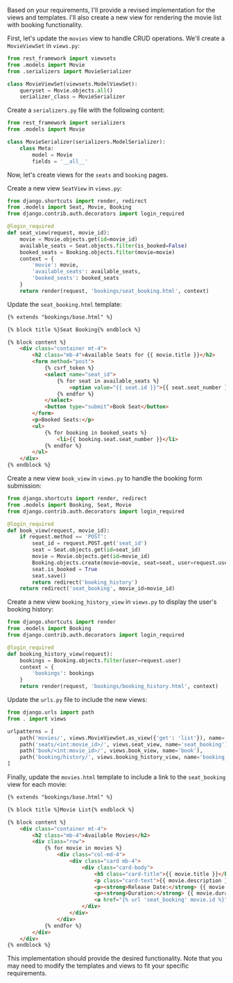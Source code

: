 Based on your requirements, I'll provide a revised implementation for the views and templates. I'll also create a new view for rendering the movie list with booking functionality.

First, let's update the `movies` view to handle CRUD operations. We'll create a `MovieViewSet` in `views.py`:

```python
from rest_framework import viewsets
from .models import Movie
from .serializers import MovieSerializer

class MovieViewSet(viewsets.ModelViewSet):
    queryset = Movie.objects.all()
    serializer_class = MovieSerializer
```

Create a `serializers.py` file with the following content:

```python
from rest_framework import serializers
from .models import Movie

class MovieSerializer(serializers.ModelSerializer):
    class Meta:
        model = Movie
        fields = '__all__'
```

Now, let's create views for the `seats` and `booking` pages.

Create a new view `SeatView` in `views.py`:

```python
from django.shortcuts import render, redirect
from .models import Seat, Movie, Booking
from django.contrib.auth.decorators import login_required

@login_required
def seat_view(request, movie_id):
    movie = Movie.objects.get(id=movie_id)
    available_seats = Seat.objects.filter(is_booked=False)
    booked_seats = Booking.objects.filter(movie=movie)
    context = {
        'movie': movie,
        'available_seats': available_seats,
        'booked_seats': booked_seats
    }
    return render(request, 'bookings/seat_booking.html', context)
```

Update the `seat_booking.html` template:

```html
{% extends "bookings/base.html" %}

{% block title %}Seat Booking{% endblock %}

{% block content %}
    <div class="container mt-4">
        <h2 class="mb-4">Available Seats for {{ movie.title }}</h2>
        <form method="post">
            {% csrf_token %}
            <select name="seat_id">
                {% for seat in available_seats %}
                    <option value="{{ seat.id }}">{{ seat.seat_number }}</option>
                {% endfor %}
            </select>
            <button type="submit">Book Seat</button>
        </form>
        <p>Booked Seats:</p>
        <ul>
            {% for booking in booked_seats %}
                <li>{{ booking.seat.seat_number }}</li>
            {% endfor %}
        </ul>
    </div>
{% endblock %}
```

Create a new view `book_view` in `views.py` to handle the booking form submission:

```python
from django.shortcuts import render, redirect
from .models import Booking, Seat, Movie
from django.contrib.auth.decorators import login_required

@login_required
def book_view(request, movie_id):
    if request.method == 'POST':
        seat_id = request.POST.get('seat_id')
        seat = Seat.objects.get(id=seat_id)
        movie = Movie.objects.get(id=movie_id)
        Booking.objects.create(movie=movie, seat=seat, user=request.user)
        seat.is_booked = True
        seat.save()
        return redirect('booking_history')
    return redirect('seat_booking', movie_id=movie_id)
```

Create a new view `booking_history_view` in `views.py` to display the user's booking history:

```python
from django.shortcuts import render
from .models import Booking
from django.contrib.auth.decorators import login_required

@login_required
def booking_history_view(request):
    bookings = Booking.objects.filter(user=request.user)
    context = {
        'bookings': bookings
    }
    return render(request, 'bookings/booking_history.html', context)
```

Update the `urls.py` file to include the new views:

```python
from django.urls import path
from . import views

urlpatterns = [
    path('movies/', views.MovieViewSet.as_view({'get': 'list'}), name='movie_list'),
    path('seats/<int:movie_id>/', views.seat_view, name='seat_booking'),
    path('book/<int:movie_id>/', views.book_view, name='book'),
    path('booking/history/', views.booking_history_view, name='booking_history'),
]
```

Finally, update the `movies.html` template to include a link to the `seat_booking` view for each movie:

```html
{% extends "bookings/base.html" %}

{% block title %}Movie List{% endblock %}

{% block content %}
    <div class="container mt-4">
        <h2 class="mb-4">Available Movies</h2>
        <div class="row">
            {% for movie in movies %}
                <div class="col-md-4">
                    <div class="card mb-4">
                        <div class="card-body">
                            <h5 class="card-title">{{ movie.title }}</h5>
                            <p class="card-text">{{ movie.description }}</p>
                            <p><strong>Release Date:</strong> {{ movie.release_date }}</p>
                            <p><strong>Duration:</strong> {{ movie.duration }} min</p>
                            <a href="{% url 'seat_booking' movie.id %}">Book a Seat</a>
                        </div>
                    </div>
                </div>
            {% endfor %}
        </div>
    </div>
{% endblock %}
```

This implementation should provide the desired functionality. Note that you may need to modify the templates and views to fit your specific requirements.

